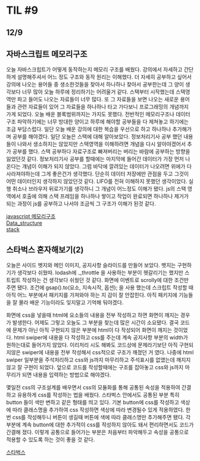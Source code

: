 # TIL #9
## 12/9

## 자바스크립트 메모리구조
오늘 자바스크립트가 어떻게 동작하는지 메모리 구조를 배웠다. 강의에서 자세하고 간단하게 설명해주셔서 어느 정도 구조와 동작 원리는 이해했다. 더 자세히 공부하고 싶어서 강의에 나오는 용어들 중 생소한것들을 찾아서 하나하나 찾아서 공부한는데 그 양이 생각보다 너무 많아 오늘 하루에 정리하기는 어려울거 같다. 스택부터 시작했는데 스택영역만 파고 들어도 나오는 자료들이 너무 많다. 또 그 자료들을 보면 나오는 새로운 용어들과 관련 자료들이 있어 그 자료들을 하나하나 타고 가다보니 프로그래밍의 개념까지 가게 되었다. 오늘 배운 블록범위까지는 가지도 못했다. 전반적인 메모리구조나 데이터 구조 파악하기에는 너무 방대한 양이고 하루에 해야할 공부들을 다 제쳐놓고 하기에는 조금 부담스럽다. 일단 오늘 배운 강의에 대한 복습을 우선으로 하고 하나하나 추가해가며 공부를 해야겠다. 일단 오늘은 스택에 대해 알아보았다. 정보처리기사 공부 했던 내용들이 나와서 생소하지는 않았지만 스택영역을 이해하려면 개념을 다시 알아야겠어서 추가 공부를 했다. 스택 공부하다 자료구조로 빠져버리는 버리는 바람에 공부하는 방향을 잃었던것 같다. 정보처리기사 공부를 할때에는 마지막에 들어간 데이터가 가장 먼저 나온다는 걔념이 이해가 되지 않았다. 그럼 바닥에 깔려있는 데이터가 나오려면 위에가 다 사라져야하는데 그게 좋은건가 생각했다. 단순히 데이터 저장에만 관점을 두고 그것이 어떤 데이터인지 생각하지 않았던것 같다. LIFO를 전혀 이해하지 못했던 생각이었다. 실행 취소나 브라우저 뒤로가기를 생각하니 그 개념이 어느정도 이해가 됐다.  js의 스택 영역에서 호출에 의해 스택 프레임을 하나하나 쌓이고 작업이 완료되면 하나하나 제거가 되는 과정이 js를 공부하고 나서야 조금씩 그 구조가 이해가 된것 같다. 

[javascript 메모리구조](https://github.com/mrlee323/TIL/blob/main/js/js_memory_stucture.md)  
[Data_structure](https://github.com/mrlee323/TIL/blob/main/programming/data_structure.md)  
[stack](https://github.com/mrlee323/TIL/blob/main/programming/stack.md)


## 스타벅스 혼자해보기(2)

오늘은 사이드 벳지와 메인 이미지, 공지사항 슬라이드를 만들어 보았다. 뱃지는 구현하기가 생각보다 쉬웠따. lodash에 ._throttle 을 사용하는 부분이 헷갈리기는 했지만 스트립트 작성하는 건 생각보다 쉬웠던 것 같다. 화면에 이벤트로 scrolly에 대한 조건만 주면 됐다. 조건에 gsap().to(요소, 지속시작, 옵션); 을 사용 했는데 스크립트 작성할 때 아직 어느 부분에서 패키지를 가져와야 하는 지 감이 잘 안잡힌다. 아직 패키지에 기능들을 잘 몰라 배운 기능이라도 잊지말고 기억해 둬야겠다. 

화면에 css을 넣을때 html에 요소들의 내용을 전부 작성하고 하면 화면이 깨지는 경우가 발생한다. 어제도 그렇고 오늘도 그 부분을 찾는데 많은 시간이 소요됐다. 결국 코드에 문제가 아닌 아직 구현되지 않은 부분에 html이 다 작성되어 화면이 깨지는 것이었다. html swiper에 내용을 다 작성하고 css를 주는데 계속 공지사항 부분의 width가 원하는대로 들어가지 않았다. 이리저리 시도 해봐도 코드상에 문제라기보단 아직 구현되지않은 swiper에 내용을 전부 작성해서 css적으로 구조가 깨졌던 거 였다. 나중에 html swiper 일부분을 주석처리하고 css와 js까지 마무리하고 주석표시를 없앴는데 깨지지 않고 잘 구현이 되었다. 앞으로 코드를 작성할때에는 구조를 잡아놓고 css와 js까지 마무리가 되면 내용을 입력하는 방법으로 해야겠다. 

몇일전 css의 구조설계를 배우면서 css의 모듈화를 통해 공통된 속성을 적용하여 간결하고 유용하게 css를 작성하는 법을 배웠다. 스타벅스 안에서도 공통된 부분 특히 button 들이 색만 변하고 같은 형태를 띄고 있다. 기본 button에 css를 작성하고 색상에 따라 클래스명을 추가하여 css 작성하면 색상에 따라 변경될수 있게 적용하였다. 한번 css를 작성해두니 버튼이 생길때 버튼에 색에 따라 클래스명만 추가해주면 됐다. 각 부분에 계속 button에 대한 추가적이 css를 작성하지 않아도 돼서 편리하면서도 코드가 간결해 졌다. 이렇게 공통으로 들어가는 부분은 처음부터 파악해두고 속성을 공통으로 적용할 수 있도록 하는 것이 좋을 것 같다. 

[스타벅스](https://github.com/mrlee323/starbucks/blob/main/index.html)